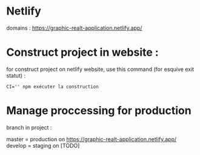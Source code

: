 # Netlify

domains : https://graphic-realt-application.netlify.app/

# Construct project in website :

for construct project on netlify website, use this command (for esquive exit statut) :

```shell
CI='' npm exécuter la construction
```

# Manage proccessing for production

branch in project :

master = production on https://graphic-realt-application.netlify.app/
develop = staging on [TODO]
